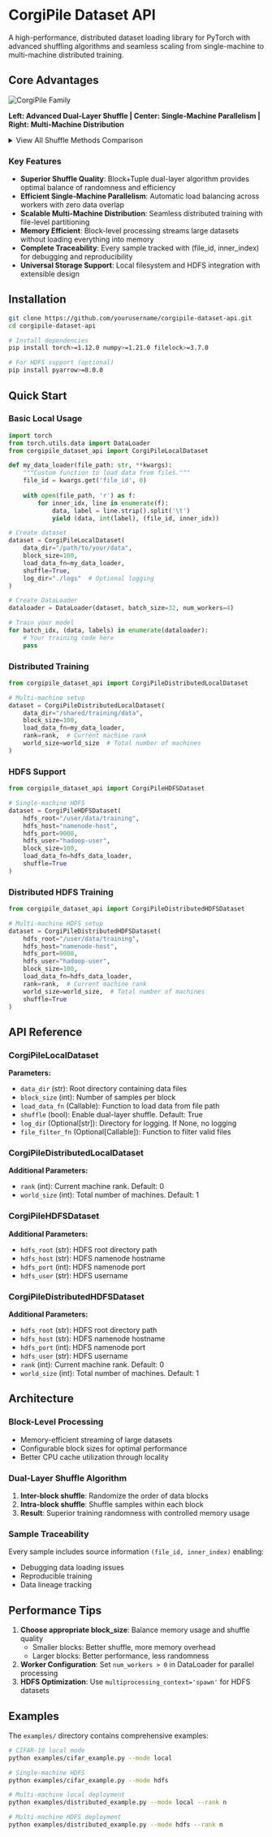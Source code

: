 # CorgiPile Dataset API

A high-performance, distributed dataset loading library for PyTorch with advanced shuffling algorithms and seamless scaling from single-machine to multi-machine distributed training.

## Core Advantages

![CorgiPile Family](docs/figures/corgipile_family.png)

**Left: Advanced Dual-Layer Shuffle | Center: Single-Machine Parallelism | Right: Multi-Machine Distribution**

<details>
<summary>View All Shuffle Methods Comparison</summary>

| Method | Visualization | Description |
|--------|---------------|-------------|
| **No Shuffle** | <img src="docs/figures/no_shuffle.png" alt="No Shuffle" width="300"/> | Sequential processing - poor training quality |
| **Sliding Window** | <img src="docs/figures/sliding_window_shuffle.png" alt="Sliding Window" width="300"/> | Window-based shuffle - limited randomness |
| **MRS** | <img src="docs/figures/mrs_shuffle.png" alt="MRS" width="300"/> | Multiplexd reservoir sampling - complex implementation |
| **CorgiPile Dual-Layer** | <img src="docs/figures/block_tuple_shuffle.png" alt="Block+Tuple" width="300"/> | **Optimal balance of randomness and efficiency** |
| **Fully Random(ideal)** | <img src="docs/figures/fully_shuffle.png" alt="Fully Shuffle" width="300"/> | Complete randomization - memory intensive |

</details>

### Key Features

- **Superior Shuffle Quality**: Block+Tuple dual-layer algorithm provides optimal balance of randomness and efficiency
- **Efficient Single-Machine Parallelism**: Automatic load balancing across workers with zero data overlap
- **Scalable Multi-Machine Distribution**: Seamless distributed training with file-level partitioning
- **Memory Efficient**: Block-level processing streams large datasets without loading everything into memory
- **Complete Traceability**: Every sample tracked with (file_id, inner_index) for debugging and reproducibility
- **Universal Storage Support**: Local filesystem and HDFS integration with extensible design

## Installation

```bash
git clone https://github.com/yourusername/corgipile-dataset-api.git
cd corgipile-dataset-api

# Install dependencies
pip install torch>=1.12.0 numpy>=1.21.0 filelock>=3.7.0

# For HDFS support (optional)
pip install pyarrow>=8.0.0
```

## Quick Start

### Basic Local Usage

```python
import torch
from torch.utils.data import DataLoader
from corgipile_dataset_api import CorgiPileLocalDataset

def my_data_loader(file_path: str, **kwargs):
    """Custom function to load data from files."""
    file_id = kwargs.get('file_id', 0)
    
    with open(file_path, 'r') as f:
        for inner_idx, line in enumerate(f):
            data, label = line.strip().split('\t')
            yield (data, int(label), (file_id, inner_idx))

# Create dataset
dataset = CorgiPileLocalDataset(
    data_dir="/path/to/your/data",
    block_size=100,
    load_data_fn=my_data_loader,
    shuffle=True,
    log_dir="./logs"  # Optional logging
)

# Create DataLoader
dataloader = DataLoader(dataset, batch_size=32, num_workers=4)

# Train your model
for batch_idx, (data, labels) in enumerate(dataloader):
    # Your training code here
    pass
```

### Distributed Training

```python
from corgipile_dataset_api import CorgiPileDistributedLocalDataset

# Multi-machine setup
dataset = CorgiPileDistributedLocalDataset(
    data_dir="/shared/training/data",
    block_size=100,
    load_data_fn=my_data_loader,
    rank=rank,  # Current machine rank
    world_size=world_size  # Total number of machines
)
```

### HDFS Support

```python
from corgipile_dataset_api import CorgiPileHDFSDataset

# Single-machine HDFS
dataset = CorgiPileHDFSDataset(
    hdfs_root="/user/data/training",
    hdfs_host="namenode-host",
    hdfs_port=9000,
    hdfs_user="hadoop-user",
    block_size=100,
    load_data_fn=hdfs_data_loader,
    shuffle=True
)
```

### Distributed HDFS Training

```python
from corgipile_dataset_api import CorgiPileDistributedHDFSDataset

# Multi-machine HDFS setup
dataset = CorgiPileDistributedHDFSDataset(
    hdfs_root="/user/data/training",
    hdfs_host="namenode-host", 
    hdfs_port=9000,
    hdfs_user="hadoop-user",
    block_size=100,
    load_data_fn=hdfs_data_loader,
    rank=rank,  # Current machine rank
    world_size=world_size,  # Total number of machines
    shuffle=True
)
```

## API Reference

### CorgiPileLocalDataset

**Parameters:**
- `data_dir` (str): Root directory containing data files
- `block_size` (int): Number of samples per block
- `load_data_fn` (Callable): Function to load data from file path
- `shuffle` (bool): Enable dual-layer shuffle. Default: True
- `log_dir` (Optional[str]): Directory for logging. If None, no logging
- `file_filter_fn` (Optional[Callable]): Function to filter valid files

### CorgiPileDistributedLocalDataset

**Additional Parameters:**
- `rank` (int): Current machine rank. Default: 0
- `world_size` (int): Total number of machines. Default: 1

### CorgiPileHDFSDataset

**Additional Parameters:**
- `hdfs_root` (str): HDFS root directory path
- `hdfs_host` (str): HDFS namenode hostname
- `hdfs_port` (int): HDFS namenode port
- `hdfs_user` (str): HDFS username

### CorgiPileDistributedHDFSDataset

**Additional Parameters:**
- `hdfs_root` (str): HDFS root directory path
- `hdfs_host` (str): HDFS namenode hostname  
- `hdfs_port` (int): HDFS namenode port
- `hdfs_user` (str): HDFS username
- `rank` (int): Current machine rank. Default: 0
- `world_size` (int): Total number of machines. Default: 1

## Architecture

### Block-Level Processing
- Memory-efficient streaming of large datasets
- Configurable block sizes for optimal performance
- Better CPU cache utilization through locality

### Dual-Layer Shuffle Algorithm
1. **Inter-block shuffle**: Randomize the order of data blocks
2. **Intra-block shuffle**: Shuffle samples within each block
3. **Result**: Superior training randomness with controlled memory usage

### Sample Traceability
Every sample includes source information `(file_id, inner_index)` enabling:
- Debugging data loading issues
- Reproducible training
- Data lineage tracking

## Performance Tips

1. **Choose appropriate block_size**: Balance memory usage and shuffle quality
   - Smaller blocks: Better shuffle, more memory overhead
   - Larger blocks: Better performance, less randomness
2. **Worker Configuration**: Set `num_workers > 0` in DataLoader for parallel processing
3. **HDFS Optimization**: Use `multiprocessing_context='spawn'` for HDFS datasets

## Examples

The `examples/` directory contains comprehensive examples:

```bash
# CIFAR-10 local mode
python examples/cifar_example.py --mode local

# Single-machine HDFS
python examples/cifar_example.py --mode hdfs

# Multi-machine local deployment
python examples/distributed_example.py --mode local --rank n  

# Multi-machine HDFS deployment
python examples/distributed_example.py --mode hdfs --rank n
```

